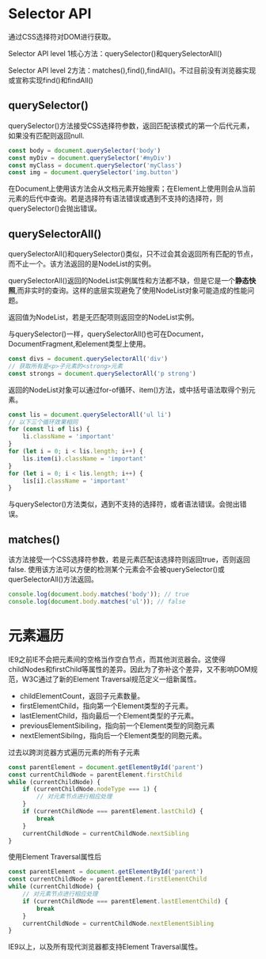 # Selector API
通过CSS选择符对DOM进行获取。

Selector API level 1核心方法：querySelector()和querySelectorAll()

Selector API level 2方法：matches(),find(),findAll()。不过目前没有浏览器实现或宣称实现find()和findAll()
## querySelector()
querySelector()方法接受CSS选择符参数，返回匹配该模式的第一个后代元素，如果没有匹配则返回null.
``` js
const body = document.querySelector('body')
const myDiv = document.querySelector('#myDiv')
const myClass = document.querySelector('myClass')
const img = document.querySelector('img.button')
```
在Document上使用该方法会从文档元素开始搜索；在Element上使用则会从当前元素的后代中查询。若是选择符有语法错误或遇到不支持的选择符，则querySelector()会抛出错误。
## querySelectorAll()
querySelectorAll()和querySelector()类似，只不过会其会返回所有匹配的节点，而不止一个。该方法返回的是NodeList的实例。

querySelectorAll()返回的NodeList实例属性和方法都不缺，但是它是一个**静态快照**,而非实时的查询。这样的底层实现避免了使用NodeList对象可能造成的性能问题。

返回值为NodeList，若是无匹配项则返回空的NodeList实例。

与querySelector()一样，querySelectorAll()也可在Document，DocumentFragment,和element类型上使用。
``` js
const divs = document.querySelectorAll('div')
// 获取所有是<p>子元素的<strong>元素
const strongs = document.querySelectorAll('p strong')
```
返回的NodeList对象可以通过for-of循环、item()方法，或中括号语法取得个别元素。
``` js
const lis = document.querySelectorAll('ul li')
// 以下三个循环效果相同
for (const li of lis) {
	li.className = 'important'
}
for (let i = 0; i < lis.length; i++) {
	lis.item(i).className = 'important'
}
for (let i = 0; i < lis.length; i++) {
	lis[i].className = 'important'
}
```
与querySelector()方法类似，遇到不支持的选择符，或者语法错误。会抛出错误。
## matches()
该方法接受一个CSS选择符参数，若是元素匹配该选择符则返回true，否则返回false. 使用该方法可以方便的检测某个元素会不会被querySelector()或querSelectorAll()方法返回。
``` js
console.log(document.body.matches('body')); // true
console.log(document.body.matches('ul')); // false
```
# 元素遍历
IE9之前IE不会把元素间的空格当作空白节点，而其他浏览器会。这使得childNodes和firstChild等属性的差异。因此为了弥补这个差异，又不影响DOM规范，W3C通过了新的Element Traversal规范定义一组新属性。
+ childElementCount，返回子元素数量。
+ firstElementChild，指向第一个Element类型的子元素。
+ lastElementChild，指向最后一个Element类型的子元素。
+ previousElementSibiling，指向前一个Element类型的同胞元素
+ nextElementSibilng，指向后一个Element类型的同胞元素。

过去以跨浏览器方式遍历元素的所有子元素
``` js
const parentElement = document.getElementById('parent')
const currentChildNode = parentElement.firstChild
while (currentChildNode) {
	if (currentChildNode.nodeType === 1) {
		// 对元素节点进行相应处理
	}
	if (currentChildNode === parentElement.lastChild) {
		break
	}
	currentChildNode = currentChildNode.nextSibling
}
```
使用Element Traversal属性后
``` js
const parentElement = document.getElementById('parent')
const currentChildNode = parentElement.firstElementChild
while (currentChildNode) {
	// 对元素节点进行相应处理
	if (currentChildNode === parentElement.lastElementChild) {
		break
	}
	currentChildNode = currentChildNode.nextElementSibling
}
```
IE9以上，以及所有现代浏览器都支持Element Traversal属性。